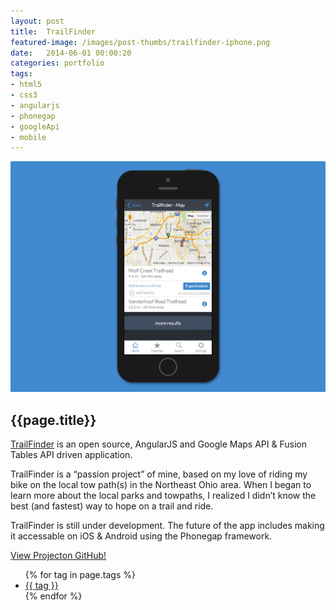 ```yaml
---
layout: post
title:  TrailFinder
featured-image: /images/post-thumbs/trailfinder-iphone.png
date:   2014-06-01 00:00:20
categories: portfolio
tags: 
- html5 
- css3
- angularjs
- phonegap
- googleApi
- mobile
---
```


<section class="feature-image">
	<img src="/images/post-img/trailfinder-iphone.jpg" alt="Trailfinder open source app">
</section>

<section class="post-intro">
	<h1>{{page.title}}</h1>
	<p><a href="http://github.com/jamez14/trailfinder" target="_blank">TrailFinder</a> is an open source, AngularJS and Google Maps API &amp; Fusion Tables API driven application.</p> 
	 <p>TrailFinder is a “passion project” of mine, based on my love of riding my bike on the local tow path(s) in the Northeast Ohio area. When I began to learn more about the local parks and towpaths, I realized I didn’t know the best (and fastest) way to hope on a trail and ride.</p>
	 <p>TrailFinder is still under development. The future of the app includes making it accessable on iOS &amp; Android using the Phonegap framework.</p>
	 <a href="http://github.com/jamez14/trailfinder" target="_blank" class="view-project tooltip">View Project<span class="tool-title">on GitHub!</span></a>
	
<aside class="tags">
	<div class="tags-inner">
	  	<ul>
			{% for tag in page.tags %}
				<li><a href="/tag/{{tag}}" title="view all projects that pertain to {{tag}}">{{ tag }}</a></li>
			{% endfor %}
		</ul>
	</div>
</aside>

</section>


<!-- ![Trailfinder open source app](/images/post-img/trailfinder-iphone.jpg "Trailfinder open source app") -->